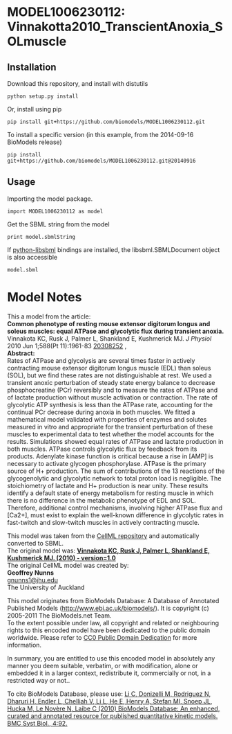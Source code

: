 # MODEL1006230112: Vinnakotta2010_TranscientAnoxia_SOLmuscle

## Installation

Download this repository, and install with distutils

`python setup.py install`

Or, install using pip

`pip install git+https://github.com/biomodels/MODEL1006230112.git`

To install a specific version (in this example, from the 2014-09-16 BioModels release)

`pip install git+https://github.com/biomodels/MODEL1006230112.git@20140916`

## Usage

Importing the model package.

`import MODEL1006230112 as model`

Get the SBML string from the model

`print model.sbmlString`

If [python-libsbml](https://pypi.python.org/pypi/python-libsbml) bindings are
installed, the libsbml.SBMLDocument object is also accessible

`model.sbml`


# Model Notes


This a model from the article:  
**Common phenotype of resting mouse extensor digitorum longus and soleus muscles: equal ATPase and glycolytic flux during transient anoxia.**   
Vinnakota KC, Rusk J, Palmer L, Shankland E, Kushmerick MJ. _J Physiol_ 2010
Jun 1;588(Pt 11):1961-83
[20308252](http://www.ncbi.nlm.nih.gov/pubmed/20308252) ,  
**Abstract:**   
Rates of ATPase and glycolysis are several times faster in actively
contracting mouse extensor digitorum longus muscle (EDL) than soleus (SOL),
but we find these rates are not distinguishable at rest. We used a transient
anoxic perturbation of steady state energy balance to decrease phosphocreatine
(PCr) reversibly and to measure the rates of ATPase and of lactate production
without muscle activation or contraction. The rate of glycolytic ATP synthesis
is less than the ATPase rate, accounting for the continual PCr decrease during
anoxia in both muscles. We fitted a mathematical model validated with
properties of enzymes and solutes measured in vitro and appropriate for the
transient perturbation of these muscles to experimental data to test whether
the model accounts for the results. Simulations showed equal rates of ATPase
and lactate production in both muscles. ATPase controls glycolytic flux by
feedback from its products. Adenylate kinase function is critical because a
rise in [AMP] is necessary to activate glycogen phosphorylase. ATPase is the
primary source of H+ production. The sum of contributions of the 13 reactions
of the glycogenolytic and glycolytic network to total proton load is
negligible. The stoichiometry of lactate and H+ production is near unity.
These results identify a default state of energy metabolism for resting muscle
in which there is no difference in the metabolic phenotype of EDL and SOL.
Therefore, additional control mechanisms, involving higher ATPase flux and
[Ca2+], must exist to explain the well-known difference in glycolytic rates in
fast-twitch and slow-twitch muscles in actively contracting muscle.

This model was taken from the [CellML
repository](http://www.cellml.org/models) and automatically converted to SBML.  
The original model was: [ **Vinnakota KC, Rusk J, Palmer L, Shankland E,
Kushmerick MJ. (2010) - version=1.0**
](http://models.cellml.org/exposure/aa821a8dda7e55888bd486f8cbb68791)  
The original CellML model was created by:  
**Geoffrey Nunns**   
gnunns1@jhu.edu  
The University of Auckland  

This model originates from BioModels Database: A Database of Annotated
Published Models (http://www.ebi.ac.uk/biomodels/). It is copyright (c)
2005-2011 The BioModels.net Team.  
To the extent possible under law, all copyright and related or neighbouring
rights to this encoded model have been dedicated to the public domain
worldwide. Please refer to [CC0 Public Domain
Dedication](http://creativecommons.org/publicdomain/zero/1.0/) for more
information.

In summary, you are entitled to use this encoded model in absolutely any
manner you deem suitable, verbatim, or with modification, alone or embedded it
in a larger context, redistribute it, commercially or not, in a restricted way
or not..  
  
To cite BioModels Database, please use: [Li C, Donizelli M, Rodriguez N,
Dharuri H, Endler L, Chelliah V, Li L, He E, Henry A, Stefan MI, Snoep JL,
Hucka M, Le Novère N, Laibe C (2010) BioModels Database: An enhanced, curated
and annotated resource for published quantitative kinetic models. BMC Syst
Biol., 4:92.](http://www.ncbi.nlm.nih.gov/pubmed/20587024)


